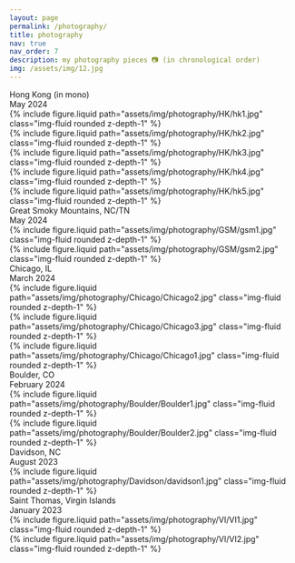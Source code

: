```yaml
---
layout: page
permalink: /photography/
title: photography
nav: true
nav_order: 7
description: my photography pieces 📷 (in chronological order)
img: /assets/img/12.jpg
---
```


<div class="caption">
    Hong Kong (in mono) <br> May 2024
</div>
<div class="row justify-content-sm-center">
    <div class="col-sm-8 mt-3 mt-md-0">
        {% include figure.liquid path="assets/img/photography/HK/hk1.jpg" class="img-fluid rounded z-depth-1" %}
    </div>
    <div class="col-sm-4 mt-3 mt-md-0">
        {% include figure.liquid path="assets/img/photography/HK/hk2.jpg" class="img-fluid rounded z-depth-1" %}
    </div>
</div>
<div class="row justify-content-sm-center">
    <div class="col-sm-4 mt-3 mt-md-0">
        {% include figure.liquid path="assets/img/photography/HK/hk3.jpg" class="img-fluid rounded z-depth-1" %}
    </div>
    <div class="col-sm-8 mt-3 mt-md-0">
        {% include figure.liquid path="assets/img/photography/HK/hk4.jpg" class="img-fluid rounded z-depth-1" %}
    </div>
</div>
<div class="row justify-content-sm-center">
    <div class="col-sm-11 mt-md-3">
        {% include figure.liquid path="assets/img/photography/HK/hk5.jpg" class="img-fluid rounded z-depth-1" %}
    </div>
</div>

<div class="caption">
    Great Smoky Mountains, NC/TN <br> May 2024
</div>
<div class="row justify-content-sm-center">
    <div class="col-sm-4">
        {% include figure.liquid path="assets/img/photography/GSM/gsm1.jpg" class="img-fluid rounded z-depth-1" %}
    </div>
    <div class="col-sm-8">
        {% include figure.liquid path="assets/img/photography/GSM/gsm2.jpg" class="img-fluid rounded z-depth-1" %}
    </div>
</div>

<div class="caption">
    Chicago, IL <br> March 2024
</div>
<div class="row justify-content-sm-center">
    <div class="col-sm-5">
        {% include figure.liquid path="assets/img/photography/Chicago/Chicago2.jpg" class="img-fluid rounded z-depth-1" %}
    </div>
    <div class="col-sm-5">
        {% include figure.liquid path="assets/img/photography/Chicago/Chicago3.jpg" class="img-fluid rounded z-depth-1" %}
    </div>
</div>
<div class="row justify-content-sm-center">
    <div class="col-sm-8 mt-3">
        {% include figure.liquid path="assets/img/photography/Chicago/Chicago1.jpg" class="img-fluid rounded z-depth-1" %}
    </div>
</div>


<div class="caption">
    Boulder, CO <br> February 2024
</div>
<div class="row justify-content-sm-center">
    <div class="col-sm-8 mt-3 mt-md-0">
        {% include figure.liquid path="assets/img/photography/Boulder/Boulder1.jpg" class="img-fluid rounded z-depth-1" %}
    </div>
    <div class="col-sm-4 mt-3 mt-md-0">
        {% include figure.liquid path="assets/img/photography/Boulder/Boulder2.jpg" class="img-fluid rounded z-depth-1" %}
    </div>
</div>

<div class="caption">
    Davidson, NC <br> August 2023
</div>
<div class="row justify-content-sm-center">
    <div class="col-sm-8 mt-3 mt-md-0">
        {% include figure.liquid path="assets/img/photography/Davidson/davidson1.jpg" class="img-fluid rounded z-depth-1" %}
    </div>
</div>

<div class="caption">
    Saint Thomas, Virgin Islands <br> January 2023
</div>
<div class="row justify-content-sm-center">
    <div class="col-sm-6 mt-3 mt-md-0">
        {% include figure.liquid path="assets/img/photography/VI/VI1.jpg" class="img-fluid rounded z-depth-1" %}
    </div>
    <div class="col-sm-5 mt-3 mt-md-0">
        {% include figure.liquid path="assets/img/photography/VI/VI2.jpg" class="img-fluid rounded z-depth-1" %}
    </div>
</div>